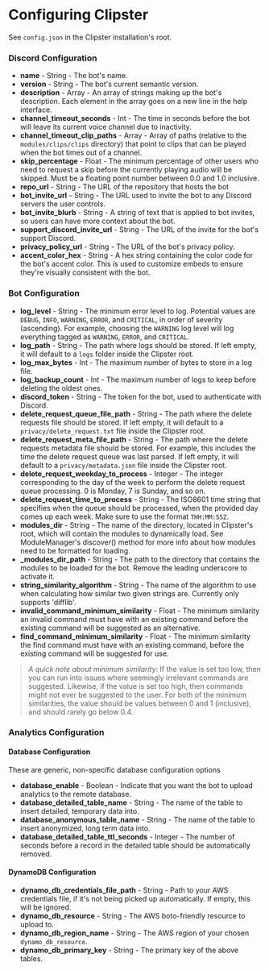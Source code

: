# Configuring Clipster
See `config.json` in the Clipster installation's root.

### Discord Configuration
- **name** - String - The bot's name.
- **version** - String - The bot's current semantic version.
- **description** - Array - An array of strings making up the bot's description. Each element in the array goes on a new line in the help interface.
- **channel_timeout_seconds** - Int - The time in seconds before the bot will leave its current voice channel due to inactivity.
- **channel_timeout_clip_paths** - Array - Array of paths (relative to the `modules/clips/clips` directory) that point to clips that can be played when the bot times out of a channel.
- **skip_percentage** - Float - The minimum percentage of other users who need to request a skip before the currently playing audio will be skipped. Must be a floating point number between 0.0 and 1.0 inclusive.
- **repo_url** - String - The URL of the repository that hosts the bot
- **bot_invite_url** - String - The URL used to invite the bot to any Discord servers the user controls.
- **bot_invite_blurb** - String - A string of text that is applied to bot invites, so users can have more context about the bot.
- **support_discord_invite_url** - String - The URL of the invite for the bot's support Discord.
- **privacy_policy_url** - String - The URL of the bot's privacy policy.
- **accent_color_hex** - String - A hex string containing the color code for the bot's accent color. This is used to customize embeds to ensure they're visually consistent with the bot.

### Bot Configuration
- **log_level** - String - The minimum error level to log. Potential values are `DEBUG`, `INFO`, `WARNING`, `ERROR`, and `CRITICAL`, in order of severity (ascending). For example, choosing the `WARNING` log level will log everything tagged as `WARNING`, `ERROR`, and `CRITICAL`.
- **log_path** - String - The path where logs should be stored. If left empty, it will default to a `logs` folder inside the Clipster root.
- **log_max_bytes** - Int - The maximum number of bytes to store in a log file.
- **log_backup_count** - Int - The maximum number of logs to keep before deleting the oldest ones.
- **discord_token** - String - The token for the bot, used to authenticate with Discord.
- **delete_request_queue_file_path** - String - The path where the delete requests file should be stored. If left empty, it will default to a `privacy/delete_request.txt` file inside the Clipster root.
- **delete_request_meta_file_path** - String - The path where the delete requests metadata file should be stored. For example, this includes the time the delete request queue was last parsed. If left empty, it will default to a `privacy/metadata.json` file inside the Clipster root.
- **delete_request_weekday_to_process** - Integer - The integer corresponding to the day of the week to perform the delete request queue processing. 0 is Monday, 7 is Sunday, and so on.
- **delete_request_time_to_process** - String - The ISO8601 time string that specifies when the queue should be processed, when the provided day comes up each week. Make sure to use the format `THH:MM:SSZ`.
- **modules_dir** - String - The name of the directory, located in Clipster's root, which will contain the modules to dynamically load. See ModuleManager's discover() method for more info about how modules need to be formatted for loading.
- **\_modules_dir_path** - String - The path to the directory that contains the modules to be loaded for the bot. Remove the leading underscore to activate it.
- **string_similarity_algorithm** - String - The name of the algorithm to use when calculating how similar two given strings are. Currently only supports 'difflib'.
- **invalid_command_minimum_similarity** - Float - The minimum similarity an invalid command must have with an existing command before the existing command will be suggested as an alternative.
- **find_command_minimum_similarity** - Float - The minimum similarity the find command must have with an existing command, before the existing command will be suggested for use.
> *A quick note about minimum similarity*: If the value is set too low, then you can run into issues where seemingly irrelevant commands are suggested. Likewise, if the value is set too high, then commands might not ever be suggested to the user. For both of the minimum similarities, the value should be values between 0 and 1 (inclusive), and should rarely go below 0.4.

### Analytics Configuration
#### Database Configuration
These are generic, non-specific database configuration options
- **database_enable** - Boolean - Indicate that you want the bot to upload analytics to the remote database.
- **database_detailed_table_name** - String - The name of the table to insert detailed, temporary data into.
- **database_anonymous_table_name** - String - The name of the table to insert anonymized, long term data into.
- **database_detailed_table_ttl_seconds** - Integer - The number of seconds before a record in the detailed table should be automatically removed.

#### DynamoDB Configuration
- **dynamo_db_credentials_file_path** - String - Path to your AWS credentials file, if it's not being picked up automatically. If empty, this will be ignored.
- **dynamo_db_resource** - String - The AWS boto-friendly resource to upload to.
- **dynamo_db_region_name** - String - The AWS region of your chosen `dynamo_db_resource`.
- **dynamo_db_primary_key** - String - The primary key of the above tables.

